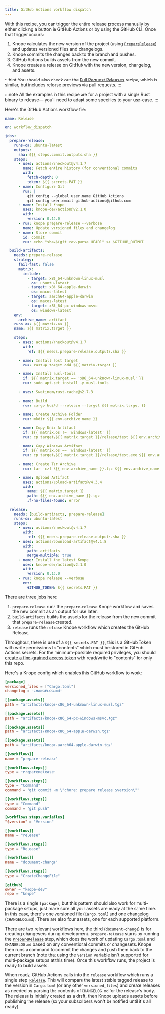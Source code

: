 ```yaml
---
title: GitHub Actions workflow dispatch
---
```


With this recipe, you can trigger the entire release process manually
by either clicking a button in GitHub Actions or by using the GitHub CLI.
Once that trigger occurs:

1. Knope calculates the new version of the project (using [`PrepareRelease`]) and updates versioned files and changelogs.
2. Knope commits the changes back to the branch and pushes.
3. GitHub Actions builds assets from the new commit.
4. Knope creates a release on GitHub with the new version, changelog, and assets.

:::hint
You should also check out the [Pull Request Releases](/recipes/1-preview-releases-with-pull-requests) recipe,
which is similar, but includes release previews via pull requests.
:::

:::note
All the examples in this recipe are for a project with a single Rust binary to release—
you'll need to adapt some specifics to your use-case.
:::

Here's the GitHub Actions workflow file:

```yaml
name: Release

on: workflow_dispatch

jobs:
  prepare-release:
    runs-on: ubuntu-latest
    outputs:
      sha: ${{ steps.commit.outputs.sha }}
    steps:
      - uses: actions/checkout@v4.1.7
        name: Fetch entire history (for conventional commits)
        with:
          fetch-depth: 0
          token: ${{ secrets.PAT }}
      - name: Configure Git
        run: |
          git config --global user.name GitHub Actions
          git config user.email github-actions@github.com
      - name: Install Knope
        uses: knope-dev/action@v2.1.0
        with:
          version: 0.11.0
      - run: knope prepare-release --verbose
        name: Update versioned files and changelog
      - name: Store commit
        id: commit
        run: echo "sha=$(git rev-parse HEAD)" >> $GITHUB_OUTPUT

  build-artifacts:
    needs: prepare-release
    strategy:
      fail-fast: false
      matrix:
        include:
          - target: x86_64-unknown-linux-musl
            os: ubuntu-latest
          - target: x86_64-apple-darwin
            os: macos-latest
          - target: aarch64-apple-darwin
            os: macos-latest
          - target: x86_64-pc-windows-msvc
            os: windows-latest
    env:
      archive_name: artifact
    runs-on: ${{ matrix.os }}
    name: ${{ matrix.target }}

    steps:
      - uses: actions/checkout@v4.1.7
        with:
          ref: ${{ needs.prepare-release.outputs.sha }}

      - name: Install host target
        run: rustup target add ${{ matrix.target }}

      - name: Install musl-tools
        if: ${{ matrix.target == 'x86_64-unknown-linux-musl' }}
        run: sudo apt-get install -y musl-tools

      - uses: Swatinem/rust-cache@v2.7.3

      - name: Build
        run: cargo build --release --target ${{ matrix.target }}

      - name: Create Archive Folder
        run: mkdir ${{ env.archive_name }}

      - name: Copy Unix Artifact
        if: ${{ matrix.os != 'windows-latest' }}
        run: cp target/${{ matrix.target }}/release/test ${{ env.archive_name }}

      - name: Copy Windows Artifact
        if: ${{ matrix.os == 'windows-latest' }}
        run: cp target/${{ matrix.target }}/release/test.exe ${{ env.archive_name }}

      - name: Create Tar Archive
        run: tar -czf ${{ env.archive_name }}.tgz ${{ env.archive_name }}

      - name: Upload Artifact
        uses: actions/upload-artifact@v4.3.4
        with:
          name: ${{ matrix.target }}
          path: ${{ env.archive_name }}.tgz
          if-no-files-found: error

  release:
    needs: [build-artifacts, prepare-release]
    runs-on: ubuntu-latest
    steps:
      - uses: actions/checkout@v4.1.7
        with:
          ref: ${{ needs.prepare-release.outputs.sha }}
      - uses: actions/download-artifact@v4.1.8
        with:
          path: artifacts
          merge-multiple: true
      - name: Install the latest Knope
        uses: knope-dev/action@v2.1.0
        with:
          version: 0.11.0
      - run: knope release --verbose
        env:
          GITHUB_TOKEN: ${{ secrets.PAT }}
```

There are three jobs here:

1. `prepare-release` runs the `prepare-release` Knope workflow and saves the new commit as an output for use later.
2. `build-artifacts` builds the assets for the release from the new commit that `prepare-release` created.
3. `release` runs the `release` Knope workflow which creates the GitHub Release.

Throughout, there is use of a `${{ secrets.PAT }}`, this is a GitHub Token with write permissions to "contents" which must be stored in GitHub Actions secrets. For the minimum-possible required privileges, you should [create a fine-grained access token] with read/write to "contents" for only this repo.

Here's a Knope config which enables this GitHub workflow to work:

```toml
[package]
versioned_files = ["Cargo.toml"]
changelog = "CHANGELOG.md"

[[package.assets]]
path = "artifacts/knope-x86_64-unknown-linux-musl.tgz"

[[package.assets]]
path = "artifacts/knope-x86_64-pc-windows-msvc.tgz"

[[package.assets]]
path = "artifacts/knope-x86_64-apple-darwin.tgz"

[[package.assets]]
path = "artifacts/knope-aarch64-apple-darwin.tgz"

[[workflows]]
name = "prepare-release"

[[workflows.steps]]
type = "PrepareRelease"

[[workflows.steps]]
type = "Command"
command = "git commit -m \"chore: prepare release $version\""

[[workflows.steps]]
type = "Command"
command = "git push"

[workflows.steps.variables]
"$version" = "Version"

[[workflows]]
name = "release"

[[workflows.steps]]
type = "Release"

[[workflows]]
name = "document-change"

[[workflows.steps]]
type = "CreateChangeFile"

[github]
owner = "knope-dev"
repo = "knope"
```

There is a single `[package]`, but this pattern should also work for multi-package setups, just make sure all your assets are ready at the same time.
In this case, there's one versioned file (`Cargo.toml`) and one changelog (`CHANGELOG.md`).
There are also four assets, one for each supported platform.

There are two relevant workflows here, the third (`document-change`) is for creating changesets during development. `prepare-release` starts by running the [`PrepareRelease`] step, which does the work of updating `Cargo.toml` and `CHANGELOG.md` based on any conventional commits or changesets.
Knope then runs a command to commit the changes and push them back to the current branch (note that using the `Version` variable isn't supported for multi-package setups at this time). Once this workflow runs, the project is ready to build assets.

When ready, GitHub Actions calls into the `release` workflow which runs a single step: [`Release`].
This will compare the latest stable tagged release to the version in `Cargo.toml` (or any other `versioned_files`)
and create releases as needed by parsing the contents of `CHANGELOG.md` for the release's body.
The release is initially created as a draft, then Knope uploads assets before publishing the release
(so your subscribers won't be notified until it's all ready).

[`PrepareRelease`]: /reference/config-file/steps/prepare-release
[create a fine-grained access token]: https://docs.github.com/en/authentication/keeping-your-account-and-data-secure/managing-your-personal-access-tokens#creating-a-fine-grained-personal-access-token
[`Release`]: /reference/config-file/steps/release
